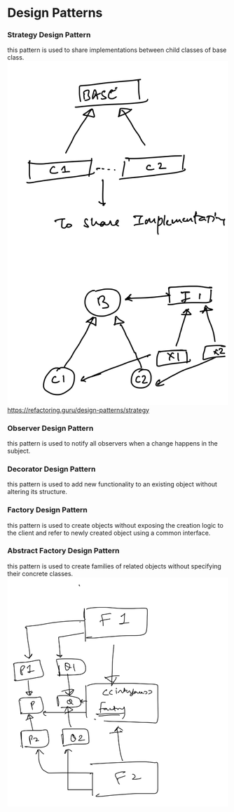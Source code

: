 # Design Patterns

### Strategy Design Pattern
this pattern is used to share implementations between child classes of base class.
![use case](static/strategy/use-case.png)
https://refactoring.guru/design-patterns/strategy


### Observer Design Pattern
this pattern is used to notify all observers when a change happens in the subject.

### Decorator Design Pattern
this pattern is used to add new functionality to an existing object without altering its structure.

### Factory Design Pattern
this pattern is used to create objects without exposing the creation logic to the client and refer to newly created object using a common interface.

### Abstract Factory Design Pattern
this pattern is used to create families of related objects without specifying their concrete classes.
![use case](static/abstractFactory/use-case.png)